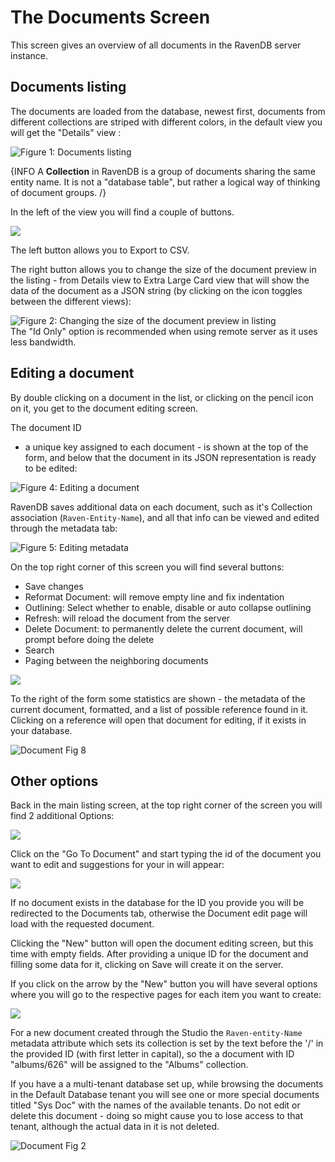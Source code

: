 # The Documents Screen

This screen gives an overview of all documents in the RavenDB server instance.

## Documents listing

The documents are loaded from the database, newest first, documents from different collections are striped with different colors, in the default view you will get the "Details" view :

![Figure 1: Documents listing](Images/studio_documents_1.PNG)

{INFO A **Collection** in RavenDB is a group of documents sharing the same entity name. It is not a "database table", but rather a logical way of thinking of document groups. /}

In the left of the view you will find a couple of buttons.

![](Images/studio_base_11.PNG)

The left button allows you to Export to CSV.

The right button allows you to change the size of the document preview in the listing - from Details view to Extra Large Card view that will show the data of the document as a JSON string (by clicking on the icon toggles between the different views):

![Figure 2: Changing the size of the document preview in listing](Images/studio_base_7.PNG)  
The "Id Only" option is recommended when using remote server as it uses less bandwidth.

## Editing a document
By double clicking on a document in the list, or clicking on the pencil icon on it, you get to the document editing screen.

The document ID

 - a unique key assigned to each document - is shown at the top of the form, and below that the document in its JSON representation is ready to be edited:

![Figure 4: Editing a document](Images/studio_documents_4.PNG)

RavenDB saves additional data on each document, such as it's Collection association (`Raven-Entity-Name`), and all that info can be viewed and edited through the metadata tab:

![Figure 5: Editing metadata](Images/studio_documents_7.PNG)

On the top right corner of this screen you will find several buttons:

- Save changes
- Reformat Document: will remove empty line and fix indentation
- Outlining: Select whether to enable, disable or auto collapse outlining
- Refresh: will reload the document from the server
- Delete Document: to permanently delete the current document, will prompt before doing the delete
- Search
- Paging between the neighboring documents

![](Images/studio_documents_9.PNG)

To the right of the form some statistics are shown - the metadata of the current document, formatted, and a list of possible reference found in it. Clicking on a reference will open that document for editing, if it exists in your database.

![Document Fig 8](Images/studio_documents_8.PNG)

## Other options

Back in the main listing screen, at the top right corner of the screen you will find 2 additional Options:  

![](Images/studio_base_5.PNG)

Click on the "Go To Document" and start typing the id of the document you want to edit and suggestions for your in will appear:

![](Images/studio_base_9.PNG)

If no document exists in the database for the ID you provide you will be redirected to the Documents tab, otherwise the Document edit page will load with the requested document.

Clicking the "New" button will open the document editing screen, but this time with empty fields. After providing a unique ID for the document and filling some data for it, clicking on Save will create it on the server.

If you click on the arrow by the "New" button you will have several options where you will go to the respective pages for each item you want to create:

![](Images/studio_base_10.PNG)

For a new document created through the Studio the `Raven-entity-Name` metadata attribute which sets its collection is set by the text before the '/' in the provided ID (with first letter in capital), so the a document with ID "albums/626" will be assigned to the "Albums" collection.

If you have a a multi-tenant database set up, while browsing the documents in the Default Database tenant you will see one or more special documents titled "Sys Doc" with the names of the available tenants. Do not edit or delete this document - doing so might cause you to lose access to that tenant, although the actual data in it is not deleted.

![Document Fig 2](Images/studio_documents_2.PNG)
